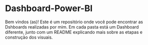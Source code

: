 # Dashboard-Power-BI
Bem vindos (as)! Este é um repositório onde você pode encontrar as Dshboards realizadas por mim. Em cada pasta está um Dashboard diferente, junto com um README explicando mais sobre as etapas e construção dos visuais.
